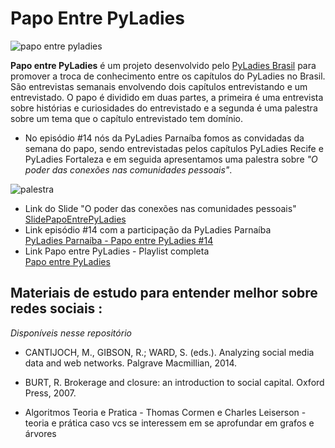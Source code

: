 # Papo Entre PyLadies

![papo entre pyladies](https://user-images.githubusercontent.com/70456452/95994404-a1ad1680-0e06-11eb-82d0-badc93285e7c.png) 

**Papo entre  PyLadies** é um projeto desenvolvido pelo [PyLadies Brasil](https://github.com/pyladies-brazil) para promover a troca de conhecimento entre os capítulos do PyLadies no Brasil. São entrevistas semanais envolvendo dois capítulos entrevistando e um entrevistado. O papo é dividido em duas partes, a primeira é uma entrevista sobre histórias e curiosidades do entrevistado e a segunda é uma palestra sobre um tema que o capítulo entrevistado tem domínio.

   - No episódio #14 nós da PyLadies Parnaíba fomos as convidadas da semana do papo, sendo entrevistadas pelos capítulos PyLadies Recife e PyLadies Fortaleza e em seguida apresentamos uma palestra sobre _"O poder das conexões nas comunidades pessoais"_.
   
![palestra](https://user-images.githubusercontent.com/70456452/95994323-880bcf00-0e06-11eb-83d8-b82e0049ae74.png)
- Link do Slide "O poder das conexões nas comunidades pessoais"                                          
[SlidePapoEntrePyLadies](https://github.com/parnaibaPyladies/slidePapoEntrePyLadies/blob/master/apresenta%C3%A7%C3%A3o%20papo.pdf)
- Link episódio #14 com a participação da PyLadies Parnaíba                     
   [PyLadies Parnaíba - Papo entre PyLadies #14](https://www.youtube.com/watch?v=gkC7D93WFSs&list=PL0tfcsij9geEE-4MhGViTgeiRBIBUnlAP&index=14)
- Link Papo entre PyLadies - Playlist completa  
[Papo entre PyLadies](https://www.youtube.com/playlist?list=PL0tfcsij9geEE-4MhGViTgeiRBIBUnlAP)

## Materiais de estudo para entender melhor sobre redes sociais :                                    
_Disponíveis nesse repositório_

  - CANTIJOCH, M., GIBSON, R.; WARD, S. (eds.). Analyzing social media data and web networks. Palgrave Macmillian, 2014.

  - BURT, R. Brokerage and closure: an introduction to social capital. Oxford Press, 2007.

  - Algoritmos Teoria e Pratica - Thomas Cormen e Charles Leiserson - teoria e prática caso vcs se interessem em se aprofundar em grafos e árvores
